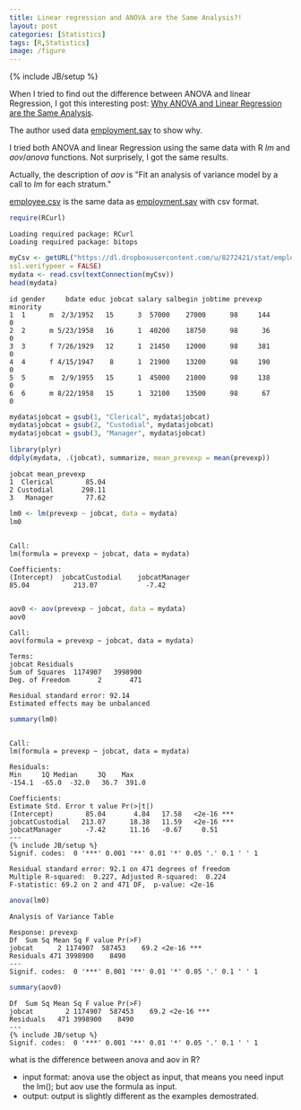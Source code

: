 ```yaml
---
title: Linear regression and ANOVA are the Same Analysis?!
layout: post
categories: [Statistics]
tags: [R,Statistics]
image: /figure
---
```

{% include JB/setup %}

When I tried to find out the difference between ANOVA and linear Regression, I got this interesting post: [Why ANOVA and Linear Regression are the Same Analysis](http://www.theanalysisfactor.com/why-anova-and-linear-regression-are-the-same-analysis/).

The author used data [employment.sav](https://dl.dropboxusercontent.com/u/8272421/stat/employee.sav) to show why.

I tried both ANOVA and linear Regression using the same data with R *lm* and *aov*/*anova* functions. Not surprisely, I got the same results.

Actually, the description of *aov* is "Fit an analysis of variance model by a call to *lm* for each stratum."

[employee.csv](https://dl.dropboxusercontent.com/u/8272421/stat/employee.csv) is the same data as [employment.sav](https://dl.dropboxusercontent.com/u/8272421/stat/employee.sav) with csv format.


```r
require(RCurl)
```

```
Loading required package: RCurl
Loading required package: bitops
```

```r
myCsv <- getURL("https://dl.dropboxusercontent.com/u/8272421/stat/employee.csv",
ssl.verifypeer = FALSE)
mydata <- read.csv(textConnection(myCsv))
head(mydata)
```

```
id gender     bdate educ jobcat salary salbegin jobtime prevexp minority
1  1      m  2/3/1952   15      3  57000    27000      98     144        0
2  2      m 5/23/1958   16      1  40200    18750      98      36        0
3  3      f 7/26/1929   12      1  21450    12000      98     381        0
4  4      f 4/15/1947    8      1  21900    13200      98     190        0
5  5      m  2/9/1955   15      1  45000    21000      98     138        0
6  6      m 8/22/1958   15      1  32100    13500      98      67        0
```

```r
mydata$jobcat = gsub(1, "Clerical", mydata$jobcat)
mydata$jobcat = gsub(2, "Custodial", mydata$jobcat)
mydata$jobcat = gsub(3, "Manager", mydata$jobcat)
```



```r
library(plyr)
ddply(mydata, .(jobcat), summarize, mean_prevexp = mean(prevexp))
```

```
jobcat mean_prevexp
1  Clerical        85.04
2 Custodial       298.11
3   Manager        77.62
```



```r
lm0 <- lm(prevexp ~ jobcat, data = mydata)
lm0
```

```

Call:
lm(formula = prevexp ~ jobcat, data = mydata)

Coefficients:
(Intercept)  jobcatCustodial    jobcatManager
85.04           213.07            -7.42
```

```r

aov0 <- aov(prevexp ~ jobcat, data = mydata)
aov0
```

```
Call:
aov(formula = prevexp ~ jobcat, data = mydata)

Terms:
jobcat Residuals
Sum of Squares  1174907   3998900
Deg. of Freedom       2       471

Residual standard error: 92.14
Estimated effects may be unbalanced
```



```r
summary(lm0)
```

```

Call:
lm(formula = prevexp ~ jobcat, data = mydata)

Residuals:
Min     1Q Median     3Q    Max
-154.1  -65.0  -32.0   36.7  391.0

Coefficients:
Estimate Std. Error t value Pr(>|t|)
(Intercept)        85.04       4.84   17.58   <2e-16 ***
jobcatCustodial   213.07      18.38   11.59   <2e-16 ***
jobcatManager      -7.42      11.16   -0.67     0.51
---
{% include JB/setup %}
Signif. codes:  0 '***' 0.001 '**' 0.01 '*' 0.05 '.' 0.1 ' ' 1

Residual standard error: 92.1 on 471 degrees of freedom
Multiple R-squared:  0.227,	Adjusted R-squared:  0.224
F-statistic: 69.2 on 2 and 471 DF,  p-value: <2e-16
```

```r
anova(lm0)
```

```
Analysis of Variance Table

Response: prevexp
Df  Sum Sq Mean Sq F value Pr(>F)
jobcat      2 1174907  587453    69.2 <2e-16 ***
Residuals 471 3998900    8490
---
Signif. codes:  0 '***' 0.001 '**' 0.01 '*' 0.05 '.' 0.1 ' ' 1
```

```r
summary(aov0)
```

```
Df  Sum Sq Mean Sq F value Pr(>F)
jobcat        2 1174907  587453    69.2 <2e-16 ***
Residuals   471 3998900    8490
---
{% include JB/setup %}
Signif. codes:  0 '***' 0.001 '**' 0.01 '*' 0.05 '.' 0.1 ' ' 1
```


what is the difference between anova and aov in R?

* input format: anova use the object as input, that means you need input the lm(); but aov use the formula as input.
* output: output is slightly different as the examples demostrated.


